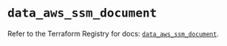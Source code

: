 # `data_aws_ssm_document`

Refer to the Terraform Registry for docs: [`data_aws_ssm_document`](https://registry.terraform.io/providers/hashicorp/aws/6.7.0/docs/data-sources/ssm_document).
